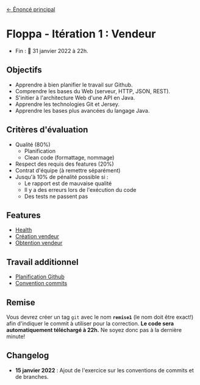 [← Énoncé principal](https://github.com/glo2003/H22-enonce)

# Floppa - Itération 1 : Vendeur

- Fin : 📅 31 janvier 2022 à 22h.

## Objectifs

- Apprendre à bien planifier le travail sur Github.
- Comprendre les bases du Web (serveur, HTTP, JSON, REST).
- S'initier à l'architecture Web d'une API en Java.
- Apprendre les technologies Git et Jersey.
- Apprendre les bases plus avancées du langage Java.

## Critères d'évaluation

- Qualité (80%)
    - Planification
    - Clean code (formattage, nommage)
- Respect des requis des features (20%)
- Contrat d'équipe (à remettre séparément)
- Jusqu'à 10% de pénalité possible si :
    - Le rapport est de mauvaise qualité
    - Il y a des erreurs lors de l'exécution du code
    - Des tests ne passent pas

## Features

- [Health](./features/0.health.md)
- [Création vendeur](./features/1.seller-create.md)
- [Obtention vendeur](./features/2.seller-get.md)

## Travail additionnel

- [Planification Github](./exercices/github.md)
- [Convention commits](./exercices/commits.md)

## Remise

Vous devrez créer un tag `git` avec le nom **`remise1`** (le nom doit être exact!) afin d'indiquer le commit à utiliser pour la correction. **Le code sera automatiquement téléchargé à 22h.** Ne soyez donc pas à la dernière minute!

## Changelog

- **15 janvier 2022** : Ajout de l'exercice sur les conventions de commits et de branches.
